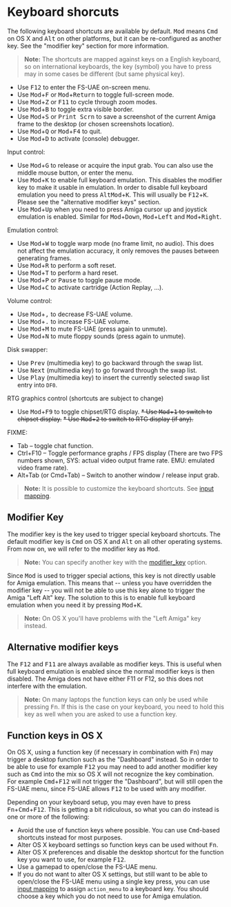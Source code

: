 # Keyboard shorcuts

The following keyboard shortcuts are available by default. <kbd>Mod</kbd> means
<kbd>Cmd</kbd> on OS X and <kbd>Alt</kbd> on other platforms, but it can be
re-configured as another key. See the "modifier key" section for more
information.

> **Note:** The shortcuts are mapped against keys on a English keyboard, so on
> international keyboards, the key (symbol) you have to press may in some cases
> be different (but same physical key).

- Use <kbd>F12</kbd> to enter the FS-UAE on-screen menu.
- Use <kbd>Mod</kbd>+<kbd>F</kbd> or <kbd>Mod</kbd>+<kbd>Return</kbd> to toggle
  full-screen mode.
- Use <kbd>Mod</kbd>+<kbd>Z</kbd> or <kbd>F11</kbd> to cycle through zoom
  modes.
- Use <kbd>Mod</kbd>+<kbd>B</kbd> to toggle extra visible border.
- Use <kbd>Mod</kbd>+<kbd>S</kbd> or <kbd>Print Scrn</kbd> to save a screenshot
  of the current Amiga frame to the desktop (or chosen screenshots location).
- Use <kbd>Mod</kbd>+<kbd>Q</kbd> or <kbd>Mod</kbd>+<kbd>F4</kbd> to quit.
- Use <kbd>Mod</kbd>+<kbd>D</kbd> to activate (console) debugger.

Input control:

- Use <kbd>Mod</kbd>+<kbd>G</kbd> to release or acquire the input grab. You can
  also use the middle mouse button, or enter the menu.
- Use <kbd>Mod</kbd>+<kbd>K</kbd> to enable full keyboard emulation. This
  disables the modifier key to make it usable in emulation. In order to disable
  full keyboard emulation you need to press <kbd>AltMod</kbd>+<kbd>K</kbd>.
  This will usually be <kbd>F12</kbd>+<kbd>K</kbd>. Please see the "alternative
  modifier keys" section.
- Use <kbd>Mod</kbd>+<kbd>Up</kbd> when you need to press Amiga cursor up and
  joystick emulation is enabled. Similar for <kbd>Mod</kbd>+<kbd>Down</kbd>,
  <kbd>Mod</kbd>+<kbd>Left</kbd> and <kbd>Mod</kbd>+<kbd>Right</kbd>.

Emulation control:

- Use <kbd>Mod</kbd>+<kbd>W</kbd> to toggle warp mode (no frame limit, no
  audio). This does not affect the emulation accuracy, it only removes the
  pauses between generating frames.
- Use <kbd>Mod</kbd>+<kbd>R</kbd> to perform a soft reset.
- Use <kbd>Mod</kbd>+<kbd>T</kbd> to perform a hard reset.
- Use <kbd>Mod</kbd>+<kbd>P</kbd> or <kbd>Pause</kbd> to toggle pause mode.
- Use <kbd>Mod</kbd>+<kbd>C</kbd> to activate cartridge (Action Replay, ...).

Volume control:

- Use <kbd>Mod</kbd>+<kbd>,</kbd> to decrease FS-UAE volume.
- Use <kbd>Mod</kbd>+<kbd>.</kbd> to increase FS-UAE volume.
- Use <kbd>Mod</kbd>+<kbd>M</kbd> to mute FS-UAE (press again to unmute).
- Use <kbd>Mod</kbd>+<kbd>N</kbd> to mute floppy sounds (press again to
  unmute).

Disk swapper:

- Use <kbd>Prev</kbd> (multimedia key) to go backward through the swap list.
- Use <kbd>Next</kbd> (multimedia key) to go forward through the swap list.
- Use <kbd>Play</kbd> (multimedia key) to insert the currently selected swap
  list entry into `DF0`.

RTG graphics control (shortcuts are subject to change)

- Use <kbd>Mod</kbd>+<kbd>F9</kbd> to toggle chipset/RTG display. ~~\* Use
  <kbd>Mod</kbd>+<kbd>1</kbd> to switch to chipset display.~~ ~~\* Use
  <kbd>Mod</kbd>+<kbd>2</kbd> to switch to RTG display (if any).~~

FIXME:

- Tab – toggle chat function.
- Ctrl+F10 – Toggle performance graphs / FPS display (There are two FPS numbers
  shown, SYS: actual video output frame rate. EMU: emulated video frame rate).
- Alt+Tab (or Cmd+Tab) – Switch to another window / release input grab.

> **Note:** It is possible to customize the keyboard shortcuts. See
> [input mapping](input-mapping.md).

## Modifier Key

The modifier key is the key used to trigger special keyboard shortcuts. The
default modifier key is <kbd>Cmd</kbd> on OS X and <kbd>Alt</kbd> on all other
operating systems. From now on, we will refer to the modifier key as
<kbd>Mod</kbd>.

> **Note:** You can specify another key with the
> [modifier_key](options/modifier_key.md) option.

Since <kbd>Mod</kbd> is used to trigger special actions, this key is not
directly usable for Amiga emulation. This means that -- unless you have
overridden the modifier key -- you will not be able to use this key alone to
trigger the Amiga "Left Alt" key. The solution to this is to enable full
keyboard emulation when you need it by pressing <kbd>Mod</kbd>+<kbd>K</kbd>.

> **Note:** On OS X you'll have problems with the "Left Amiga" key instead.

## Alternative modifier keys

The <kbd>F12</kbd> and <kbd>F11</kbd> are always available as modifier keys.
This is useful when full keyboard emulation is enabled since the normal
modifier keys is then disabled. The Amiga does not have either F11 or F12, so
this does not interfere with the emulation.

> **Note:** On many laptops the function keys can only be used while pressing
> <kbd>Fn</kbd>. If this is the case on your keyboard, you need to hold this
> key as well when you are asked to use a function key.

## Function keys in OS X

On OS X, using a function key (if necessary in combination with <kbd>Fn</kbd>)
may trigger a desktop function such as the "Dashboard" instead. So in order to
be able to use for example <kbd>F12</kbd> you may need to add another modifier
key such as <kbd>Cmd</kbd> into the mix so OS X will not recognize the key
combination. For example <kbd>Cmd</kbd>+<kbd>F12</kbd> will not trigger the
"Dashboard", but will still open the FS-UAE menu, since FS-UAE allows
<kbd>F12</kbd> to be used with any modifier.

Depending on your keyboard setup, you may even have to press
<kbd>Fn</kbd>+<kbd>Cmd</kbd>+<kbd>F12</kbd>. This is getting a bit ridiculous,
so what you can do instead is one or more of the following:

- Avoid the use of function keys where possible. You can use
  <kbd>Cmd</kbd>-based shortcuts instead for most purposes.
- Alter OS X keyboard settings so function keys can be used without
  <kbd>Fn</kbd>.
- Alter OS X preferences and disable the desktop shortcut for the function key
  you want to use, for example <kbd>F12</kbd>.
- Use a gamepad to open/close the FS-UAE menu.
- If you do not want to alter OS X settings, but still want to be able to
  open/close the FS-UAE menu using a single key press, you can use
  [input mapping](input-mapping.md) to assign `action_menu` to a keyboard key.
  You should choose a key which you do not need to use for Amiga emulation.
